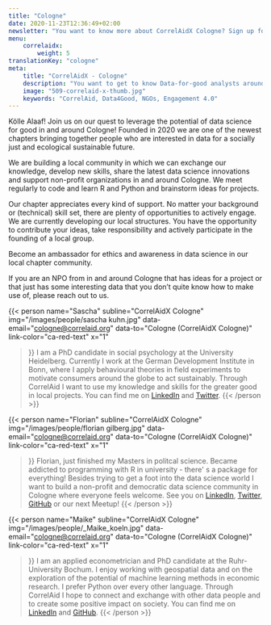 ```yaml
---
title: "Cologne"
date: 2020-11-23T12:36:49+02:00
newsletter: "You want to know more about CorrelAidX Cologne? Sign up for our Newsletter!"
menu: 
    correlaidx:
        weight: 5
translationKey: "cologne"
meta:
    title: "CorrelAidX - Cologne"
    description: "You want to get to know Data-for-good analysts around you and use data for social good? In this case, you are interested in CorrelAidX!"
    image: "509-correlaid-x-thumb.jpg"
    keywords: "CorrelAid, Data4Good, NGOs, Engagement 4.0"
---
```


Kölle Alaaf! Join us on our quest to leverage the potential of data science for good in and around Cologne! Founded in 2020 we are one of the newest chapters bringing together people who are interested in data for a socially just and ecological sustainable future.

We are building a local community in which we can exchange our knowledge, develop new skills, share the latest data science innovations and support non-profit organizations in and around Cologne. We meet regularly to code and learn R and Python and brainstorm ideas for projects. 

Our chapter appreciates every kind of support. No matter your background or (technical) skill set, there are plenty of opportunities to actively engage. We are currently developing our local structures. You have the opportunity to contribute your ideas, take responsibility and actively participate in the founding of a local group. 

Become an ambassador for ethics and awareness in data science in our local chapter community.

If you are an NPO from in and around Cologne that has ideas for a project or that just has some interesting data that you don’t quite know how to make use of, please reach out to us.




{{< person 
    name="Sascha"
    subline="CorrelAidX Cologne"
    img="/images/people/sascha kuhn.jpg"
    data-email="cologne@correlaid.org"
    data-to="Cologne (CorrelAidX Cologne)"
    link-color="ca-red-text"
    x="1"
>}}
I am a PhD candidate in social psychology at the University Heidelberg. Currently I work at the German Development Institute in Bonn, where I apply behavioural theories in field experiments to motivate consumers around the globe to act sustainably. Through CorrelAid I want to use my knowledge and skills for the greater good in local projects. You can find me on <a href="https://www.linkedin.com/in/sascha-kuhn-aa586b153/">LinkedIn</a> and <a href="https://twitter.com/Kuhn__Sascha">Twitter</a>.
{{< /person >}}

{{< person 
    name="Florian"
    subline="CorrelAidX Cologne"
    img="/images/people/florian gilberg.jpg"
    data-email="cologne@correlaid.org"
    data-to="Cologne (CorrelAidX Cologne)"
    link-color="ca-red-text"
    x="1"
>}}
Florian, just finished my Masters in politcal science. Became addicted to programming with R in university - there' s a package for everything! Besides trying to get a foot into the data science world I want to build a non-profit and democratic data science community in Cologne where everyone feels welcome. See you on <a href="https://www.linkedin.com/in/florian-gilberg/">LinkedIn</a>, <a href="https://twitter.com/Studentenfutter">Twitter</a>, <a href="https://github.com/Studentenfutter">GitHub</a> or our next Meetup!
{{< /person >}}

{{< person 
    name="Maike"
    subline="CorrelAidX Cologne"
    img="/images/people/_Maike_koeln.jpg"
    data-email="cologne@correlaid.org"
    data-to="Cologne (CorrelAidX Cologne)"
    link-color="ca-red-text"
    x="1"
>}}
I am an applied econometrician and PhD candidate at the Ruhr-University Bochum. I enjoy working with geospatial data and on the exploration of the potential of machine learning methods in economic research. I prefer Python over every other language. Through CorrelAid I hope to connect and exchange with other data people and to create some positive impact on society. You can find me on <a href="http://www.linkedin.com/in/maike-metz-peeters-107775118">LinkedIn</a> and <a href=https://github.com/maikemp>GitHub</a>.
{{< /person >}}


